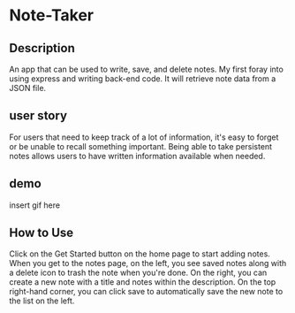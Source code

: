 # Note-Taker
## Description
An app that can be used to write, save, and delete notes. My first foray into using express and writing back-end code. It will retrieve note data from a JSON file.
## user story
For users that need to keep track of a lot of information, it's easy to forget or be unable to recall something important. Being able to take persistent notes allows users to have written information available when needed.
## demo
insert gif here
## How to Use 
Click on the Get Started button on the home page to start adding notes. When you get to the notes page, on the left, you see saved notes along with a delete icon to trash the note when you're done. On the right, you can create a new note with a title and notes within the description. On the top right-hand corner, you can click save to automatically save the new note to the list on the left.